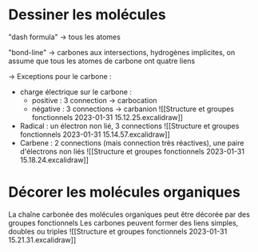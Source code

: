 # Dessiner les molécules

"dash formula" -> tous les atomes

"bond-line" -> carbones aux intersections, hydrogènes implicites, on assume que tous les atomes de carbone ont quatre liens

-> Exceptions pour le carbone :
- charge électrique sur le carbone :
	- positive : 3 connection -> carbocation
	- négative : 3 connections -> carbanion
![[Structure et groupes fonctionnels 2023-01-31 15.12.25.excalidraw]]
- Radical : un électron non lié, 3 connections
![[Structure et groupes fonctionnels 2023-01-31 15.14.57.excalidraw]]
- Carbene : 2 connections (mais connection très réactives), une paire d'électrons non liés
![[Structure et groupes fonctionnels 2023-01-31 15.18.24.excalidraw]]


# Décorer les molécules organiques

La chaîne carbonée des molécules organiques peut être décorée par des groupes fonctionnels
Les carbones peuvent former des liens simples, doubles ou triples
![[Structure et groupes fonctionnels 2023-01-31 15.21.31.excalidraw]]